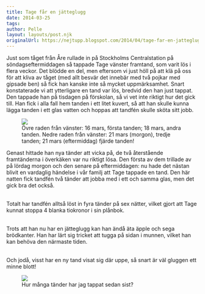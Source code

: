 ```yaml
---
title: Tage får en jätteglugg
date: 2014-03-25
tags: 	
author: Pelle
layout: layouts/post.njk
originalUrl: https://nejtupp.blogspot.com/2014/04/tage-far-en-jatteglugg.html
---
```


Just som tåget från Åre rullade in på Stockholms Centralstation på söndagseftermiddagen så tappade Tage vänster framtand, som varit lös i flera veckor. Det blödde en del, men eftersom vi just höll på att klä på oss för att kliva av tåget (med allt besvär det innebär med två pojkar med gipsade ben) så fick han kanske inte så mycket uppmärksamhet. Snart konstaterade vi att ytterligare en tand var lös, bredvid den han just tappat. Den tappade han på tisdagen på förskolan, så vi vet inte riktigt hur det gick till. Han fick i alla fall hem tanden i ett litet kuvert, så att han skulle kunna lägga tanden i ett glas vatten och hoppas att tandfén skulle sköta sitt jobb.

<figure>
	<img src="../../../../img/Tages_glugg.jpg">
	<figcaption>Övre raden från vänster: 16 mars, första tanden; 18 mars, andra tanden. Nedre raden från vänster: 21 mars (morgon), tredje tanden; 21 mars (eftermiddag) fjärde tanden!</figcaption>
</figure>

Genast hittade han nya tänder att vicka på, de två återstående framtänderna i överkäken var nu riktigt lösa. Den första av dem trillade av på lördag morgon och den senare på eftermiddagen: nu hade det nästan blivit en vardaglig händelse i vår familj att Tage tappade en tand. Den här natten fick tandfén två tänder att jobba med i ett och samma glas, men det gick bra det också.
<br><br>

Totalt har tandfén alltså löst in fyra tänder på sex nätter, vilket gjort att Tage kunnat stoppa 4 blanka tiokronor i sin plånbok.
<br><br>

Trots att han nu har en jätteglugg kan han ändå äta äpple och sega brödkanter. Han har lärt sig tricket att tugga på sidan i munnen, vilket han kan behöva den närmaste tiden.
<br><br>

Och jodå, visst har en ny tand visat sig där uppe, så snart är väl gluggen ett minne blott!

<figure>
	<img src="../../../../img/Tages+glugg-PERK4928.jpg">
	<figcaption>Hur många tänder har jag tappat sedan sist?</figcaption>
</figure>


